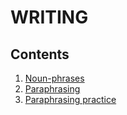 # WRITING
## Contents
1. [Noun-phrases](https://github.com/S-ROLL/notebook.language/blob/main/BASIC%20IELTS_29/Writing/noun_phrases.md)
2. [Paraphrasing](https://github.com/S-ROLL/notebook.language/blob/main/BASIC%20IELTS_29/Writing/paraphrasing.md)
3. [Paraphrasing practice](https://github.com/S-ROLL/notebook.language/blob/main/BASIC%20IELTS_29/Writing/paraphrasing%20practice.md)

